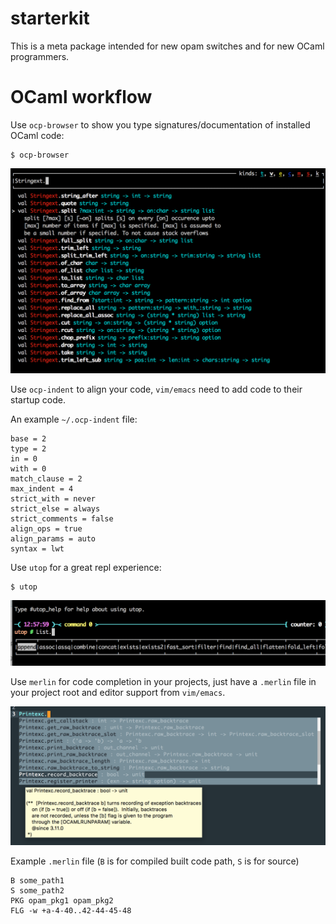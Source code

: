 starterkit
===========

This is a meta package intended for new opam switches and for new
OCaml programmers.

# OCaml workflow

Use `ocp-browser` to show you type signatures/documentation of
installed OCaml code:

```shell
$ ocp-browser
```

![](./images/ocp-browser.png)

Use `ocp-indent` to align your code, `vim/emacs` need to add code to
their startup code.

An example `~/.ocp-indent` file:

```text
base = 2
type = 2
in = 0
with = 0
match_clause = 2
max_indent = 4
strict_with = never
strict_else = always
strict_comments = false
align_ops = true
align_params = auto
syntax = lwt
```

Use `utop` for a great repl experience:

```shell
$ utop
```

![](./images/utop.png)

Use `merlin` for code completion in your projects, just have a
`.merlin` file in your project root and editor support from
`vim/emacs`. 

![](./images/merlin.png)

Example `.merlin` file (`B` is for compiled built code path, `S` is
for source)

```text
B some_path1
S some_path2
PKG opam_pkg1 opam_pkg2
FLG -w +a-4-40..42-44-45-48
```
